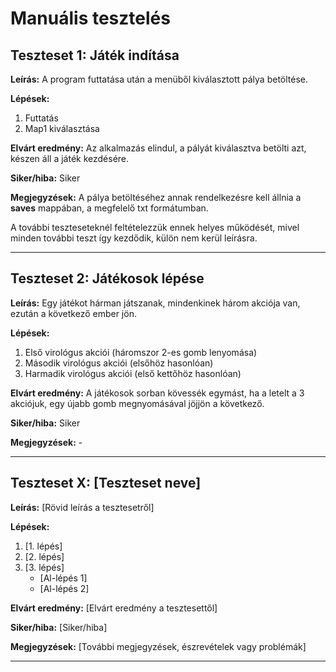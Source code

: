 # Manuális tesztelés

## Teszteset 1: Játék indítása

**Leírás:** A program futtatása után a menüből kiválasztott pálya betöltése.

**Lépések:**

1. Futtatás
2. Map1 kiválasztása

**Elvárt eredmény:** Az alkalmazás elindul, a pályát kiválasztva betölti azt, készen áll a játék kezdésére.

**Siker/hiba:** Siker

**Megjegyzések:** A pálya betöltéséhez annak rendelkezésre kell állnia a **saves** mappában, a megfelelő txt formátumban.

A további teszteseteknél feltételezzük ennek helyes működését, mivel minden további teszt így kezdődik, külön nem kerül leírásra.

---

## Teszteset 2: Játékosok lépése

**Leírás:** Egy játékot hárman játszanak, mindenkinek három akciója van, ezután a következő ember jön.

**Lépések:**

1. Első virológus akciói (háromszor 2-es gomb lenyomása)
2. Második virológus akciói (elsőhöz hasonlóan)
3. Harmadik virológus akciói (első kettőhöz hasonlóan)

**Elvárt eredmény:** A játékosok sorban kövessék egymást, ha a letelt a 3 akciójuk, egy újabb gomb megnyomásával jöjjön a következő.

**Siker/hiba:** Siker

**Megjegyzések:** -

---

## Teszteset X: [Teszteset neve]

**Leírás:** [Rövid leírás a tesztesetről]

**Lépések:**

1. [1. lépés]
2. [2. lépés]
3. [3. lépés]
   - [Al-lépés 1]
   - [Al-lépés 2]

**Elvárt eredmény:** [Elvárt eredmény a tesztesettől]

**Siker/hiba:** [Siker/hiba]

**Megjegyzések:** [További megjegyzések, észrevételek vagy problémák]

---
